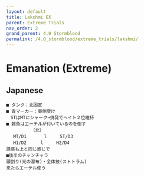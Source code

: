 ```yaml
---
layout: default
title: Lakshmi EX
parent: Extreme Trials
nav_order: 2
grand_parent: 4.0 Stormblood
permalink: /4.0_stormblood/extreme_trials/lakshmi/
---
```


# Emanation (Extreme)

## Japanese
```
■ タンク：北固定
■ 青マーカー：東側受け
　STはMTにシャーク→挑発でヘイト２位維持
■ 雑魚はエーテルが付いているのを倒す
　　　　　 （北）
　 MT/D1    　 l　　　ST/D3　 　 　 　
　 H1/D2 　 　l　　　H2/D4
誘惑も上と同じ感じで
■後半のチャンチャラ
頭割り(光の瀑布)・全体技(ストトラム)
来たらエーテル使う
```
